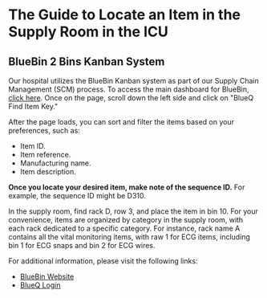 # The Guide to Locate an Item in the Supply Room in the ICU

## BlueBin 2 Bins Kanban System

Our hospital utilizes the BlueBin Kanban system as part of our Supply Chain Management (SCM) process. To access the main dashboard for BlueBin, [click here](https://bluebin.com/). Once on the page, scroll down the left side and click on "BlueQ Find Item Key."

After the page loads, you can sort and filter the items based on your preferences, such as:
* Item ID.
* Item reference. 
* Manufacturing name.
* Item description.
  
**Once you locate your desired item, make note of the sequence ID.**
For example, the sequence ID might be D310.

In the supply room, find rack D, row 3, and place the item in bin 10. For your convenience, items are organized by category in the supply room, with each rack dedicated to a specific category. For instance, rack name A contains all the vital monitoring items, with raw 1 for ECG items, including bin 1 for ECG snaps and bin 2 for ECG wires.

For additional information, please visit the following links:
- [BlueBin Website](https://bluebin.com/)
- [BlueQ Login](https://blueq.bluebin.com/bluebin/Account/Login)
